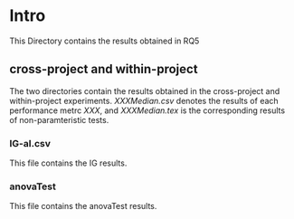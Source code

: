 # Intro
This Directory contains the results obtained in RQ5

## cross-project and within-project
The two directories contain the results obtained in the cross-project and within-project experiments. *XXXMedian.csv* denotes the results of each performance metrc *XXX*, and *XXXMedian.tex* is the corresponding results of non-paramteristic tests.

### IG-al.csv
This file contains the IG results.

### anovaTest
This file contains the anovaTest results.




